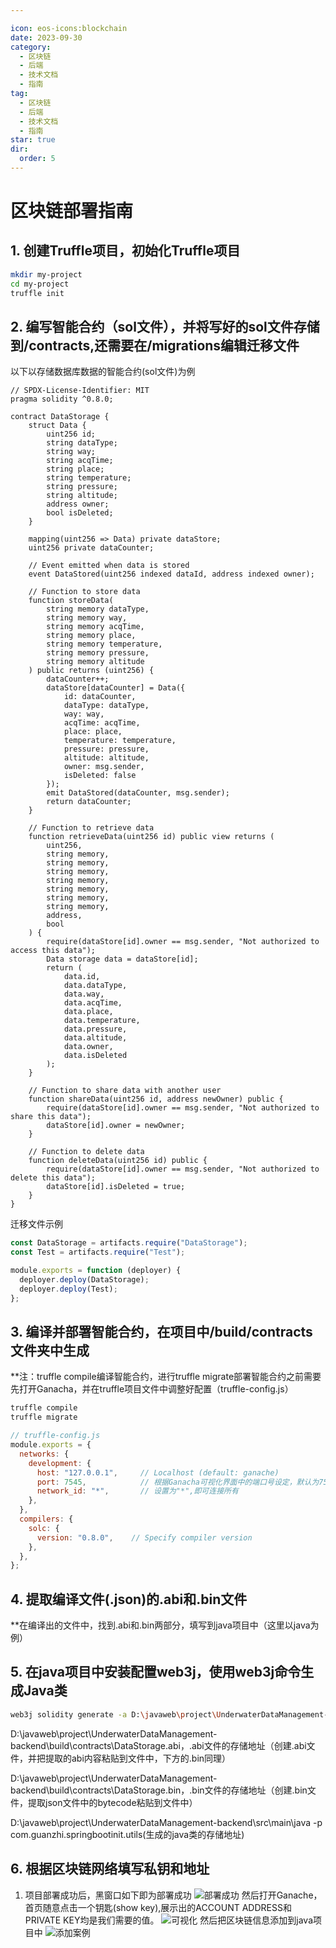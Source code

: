 ```yaml
---

icon: eos-icons:blockchain  
date: 2023-09-30 
category:  
  - 区块链  
  - 后端  
  - 技术文档  
  - 指南  
tag:  
  - 区块链  
  - 后端  
  - 技术文档  
  - 指南  
star: true  
dir:
  order: 5
---
```


# 区块链部署指南

## 1. 创建Truffle项目，初始化Truffle项目
<!-- more -->
```bash
mkdir my-project
cd my-project
truffle init
```

## 2. 编写智能合约（sol文件），并将写好的sol文件存储到/contracts,还需要在/migrations编辑迁移文件

 以下以存储数据库数据的智能合约(sol文件)为例

```solidity
// SPDX-License-Identifier: MIT
pragma solidity ^0.8.0;

contract DataStorage {
    struct Data {
        uint256 id;
        string dataType;
        string way;
        string acqTime;
        string place;
        string temperature;
        string pressure;
        string altitude;
        address owner;
        bool isDeleted;
    }

    mapping(uint256 => Data) private dataStore;
    uint256 private dataCounter;

    // Event emitted when data is stored
    event DataStored(uint256 indexed dataId, address indexed owner);

    // Function to store data
    function storeData(
        string memory dataType,
        string memory way,
        string memory acqTime,
        string memory place,
        string memory temperature,
        string memory pressure,
        string memory altitude
    ) public returns (uint256) {
        dataCounter++;
        dataStore[dataCounter] = Data({
            id: dataCounter,
            dataType: dataType,
            way: way,
            acqTime: acqTime,
            place: place,
            temperature: temperature,
            pressure: pressure,
            altitude: altitude,
            owner: msg.sender,
            isDeleted: false
        });
        emit DataStored(dataCounter, msg.sender);
        return dataCounter;
    }

    // Function to retrieve data
    function retrieveData(uint256 id) public view returns (
        uint256,
        string memory,
        string memory,
        string memory,
        string memory,
        string memory,
        string memory,
        string memory,
        address,
        bool
    ) {
        require(dataStore[id].owner == msg.sender, "Not authorized to access this data");
        Data storage data = dataStore[id];
        return (
            data.id,
            data.dataType,
            data.way,
            data.acqTime,
            data.place,
            data.temperature,
            data.pressure,
            data.altitude,
            data.owner,
            data.isDeleted
        );
    }

    // Function to share data with another user
    function shareData(uint256 id, address newOwner) public {
        require(dataStore[id].owner == msg.sender, "Not authorized to share this data");
        dataStore[id].owner = newOwner;
    }

    // Function to delete data
    function deleteData(uint256 id) public {
        require(dataStore[id].owner == msg.sender, "Not authorized to delete this data");
        dataStore[id].isDeleted = true;
    }
}
```

迁移文件示例

```js
const DataStorage = artifacts.require("DataStorage");
const Test = artifacts.require("Test");

module.exports = function (deployer) {
  deployer.deploy(DataStorage);
  deployer.deploy(Test);
};
```

## 3. 编译并部署智能合约，在项目中/build/contracts文件夹中生成

   **注：truffle compile编译智能合约，进行truffle migrate部署智能合约之前需要先打开Ganacha，并在truffle项目文件中调整好配置（truffle-config.js）

```bash
truffle compile
truffle migrate
```

```js
// truffle-config.js
module.exports = {
  networks: {
    development: {
      host: "127.0.0.1",     // Localhost (default: ganache)
      port: 7545,            // 根据Ganacha可视化界面中的端口号设定，默认为7545
      network_id: "*",       // 设置为"*",即可连接所有
    },
  },
  compilers: {
    solc: {
      version: "0.8.0",    // Specify compiler version
    },
  },
};
```

## 4. 提取编译文件(.json)的.abi和.bin文件

**在编译出的文件中，找到.abi和.bin两部分，填写到java项目中（这里以java为例）

## 5. 在java项目中安装配置web3j，使用web3j命令生成Java类

```bash
web3j solidity generate -a D:\javaweb\project\UnderwaterDataManagement-backend\build\contracts\DataStorage.abi -b D:\javaweb\project\UnderwaterDataManagement-backend\build\contracts\DataStorage.bin -o D:\javaweb\project\UnderwaterDataManagement-backend\src\main\java -p com.guanzhi.springbootinit.utils
```

D:\javaweb\project\UnderwaterDataManagement-backend\build\contracts\DataStorage.abi，.abi文件的存储地址（创建.abi文件，并把提取的abi内容粘贴到文件中，下方的.bin同理）

D:\javaweb\project\UnderwaterDataManagement-backend\build\contracts\DataStorage.bin，.bin文件的存储地址（创建.bin文件，提取json文件中的bytecode粘贴到文件中）

D:\javaweb\project\UnderwaterDataManagement-backend\src\main\java -p com.guanzhi.springbootinit.utils(生成的java类的存储地址)

## 6. 根据区块链网络填写私钥和地址

1. 项目部署成功后，黑窗口如下即为部署成功
![部署成功](/blockchain/1.png)
然后打开Ganache，首页随意点击一个钥匙(show key),展示出的ACCOUNT ADDRESS和PRIVATE KEY均是我们需要的值。
![可视化](/blockchain/2.png)
然后把区块链信息添加到java项目中
![添加案例](/blockchain/3.png)
